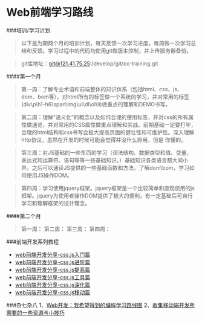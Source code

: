 # Web前端学习路线

###培训/学习计划
>以下是为期两个月的培训计划，每天反馈一次学习进度，每周做一次学习总结和反馈。学习过程中的代码均使用git做版本控制，并上传服务器备份。

>git库地址：git@121.41.75.25:/develop/git/xx-training.git 

####第一个月
>第一周：了解专业术语和前端整体的知识体系（包括html、css、js、dom、bom等），对html所有的标签做一个系统的学习，并对常用的标签(div\p\h1-h6\span\img\ul\dl\ol\li)做重点的理解和DEMO书写。

>第二周：理解“语义化”的概念以及如何合理的使用标签，并对css的所有属性做通览，并对常用的CSS属性做重点理解和实战。前期基础一定要打牢，合理的html结构和css书写会极大提高页面的健壮性和可维护性。深入理解http协议，虽然在开发的时候可能会觉得并没什么卵用，但是 你懂的。

>第三周：对JS基础的一些东西的学习（词法结构、数据类型和值、变量、表达式和运算符、语句等等一些基础知识。）基础知识各类语言都大同小异。之后可以通读JS提供的一些基础函数和方法。了解dom\bom，学习如何使用JS操作DOM。

>第四周：学习使用jquery框架。jquery框架是一个比较简单和直观使用的js框架。jquery为使用者操作DOM提供了极大的便利，有一定基础后可自行学习和理解框架的设计理念。


####第二个月
>第一周：
>第二周：
>第三周：
>第四周：

###前端开发系列教程
*   [web前端开发分享-css,js入门篇](http://www.cnblogs.com/jikey/p/3600308.html)
*   [web前端开发分享-css,js进阶篇](http://www.cnblogs.com/jikey/p/3601666.html)
*   [web前端开发分享-css,js提高篇](http://www.cnblogs.com/jikey/p/3604459.html)
*   [web前端开发分享-css,js工具篇](http://www.cnblogs.com/jikey/p/3607133.html)
*   [web前端开发分享-css,js深化篇](http://www.cnblogs.com/jikey/p/3611394.html)
*   [web前端开发分享-css,js移动篇](http://www.cnblogs.com/jikey/p/3632392.html)


###杂七杂八
1、[Web开发：我希望得到的编程学习路线图](http://www.open-open.com/news/view/1f2ca53)
2、[收集移动端开发所需要的一些资源与小技巧](https://github.com/jtyjty99999/mobileTech)